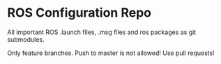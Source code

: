 # ROS Configuration Repo
All important ROS .launch files, .msg files and ros packages as git submodules.

Only feature branches. Push to master is not allowed! Use pull requests!
